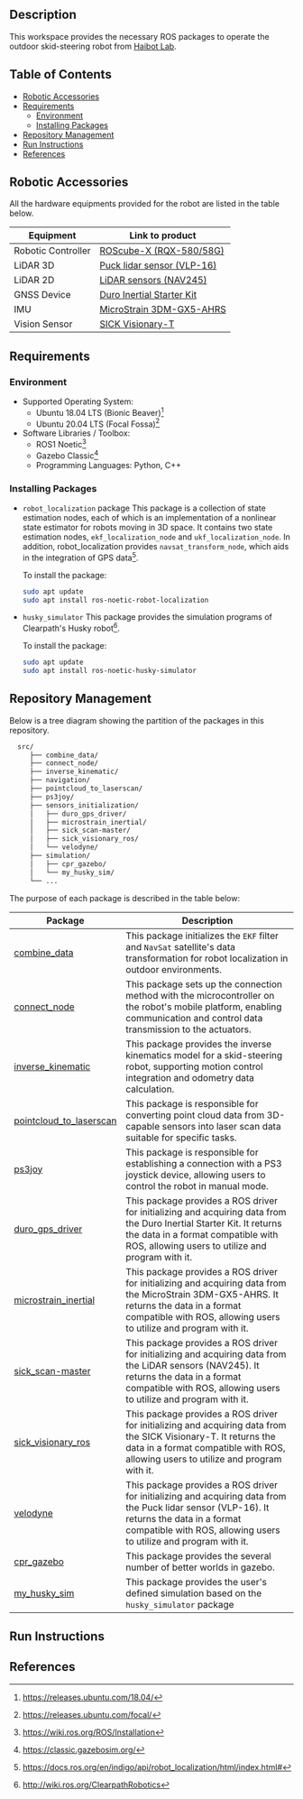 ## Description

This workspace provides the necessary ROS packages to operate the outdoor skid-steering robot from [Haibot Lab](https://sites.google.com/view/haibot-lab?fbclid=IwY2xjawEkHVpleHRuA2FlbQIxMAABHe2dXi4Qrxt8FIQQPHEhcPUdHKU1V9dTJYjUC7L9EI_iRUKD7Dky8Ida0Q_aem_jmdgauVqJfeysomfGbbbKQ).

## Table of Contents

* [Robotic Accessories](#robotic-accessories)
* [Requirements](#requirements)
  * [Environment](#environment)
  * [Installing Packages](#installing-packages)
* [Repository Management](#repository-management)
* [Run Instructions](#run-instructions)
* [References](#references)

## Robotic Accessories

All the hardware equipments provided for the robot are listed in the table below.

| Equipment          | Link to product                                                                                                              |
| -------------------| ---------------------------------------------------------------------------------------------------------------------------- |
| Robotic Controller | [ROScube-X (RQX-580/58G)](https://www.adlinktech.com/Products/ROS2_Solution/ROS2_Controller/RQX-580_58G?lang=en)             |
| LiDAR 3D           | [Puck lidar sensor (VLP-16)](https://ouster.com/products/hardware/vlp-16)                                                    |
| LiDAR 2D           | [LiDAR sensors (NAV245)](https://www.sick.com/cl/en/catalog/products/lidar-and-radar-sensors/lidar-sensors/nav2xx/c/g356151) |
| GNSS Device        | [Duro Inertial Starter Kit](https://store.clearpathrobotics.com/products/duro-inertial-starter-kit)                          |
| IMU                | [MicroStrain 3DM-GX5-AHRS](https://www.microstrain.com/inertial-sensors/3dm-gx5-25)                                          |
| Vision Sensor      | [SICK Visionary-T](https://www.sick.com/ag/en/catalog/archive/visionary-t/c/g358152)                                              |

## Requirements

### Environment

* Supported Operating System:
  * Ubuntu 18.04 LTS (Bionic Beaver)[^1]
  * Ubuntu 20.04 LTS (Focal Fossa)[^2]
* Software Libraries / Toolbox:
  * ROS1 Noetic[^3]
  * Gazebo Classic[^4]
  * Programming Languages: Python, C++

### Installing Packages

* `robot_localization` package
  This package is a collection of state estimation nodes, each of which is an implementation of a nonlinear state estimator for robots moving in 3D space. It contains two state estimation nodes, `ekf_localization_node` and `ukf_localization_node`. In addition, robot_localization provides `navsat_transform_node`, which aids in the integration of GPS data[^5].

  To install the package:
  
  ```bash
  sudo apt update
  sudo apt install ros-noetic-robot-localization
  ```
  
* `husky_simulator`
  This package provides the simulation programs of Clearpath's Husky robot[^6].

  To install the package:
  
  ```bash
  sudo apt update
  sudo apt install ros-noetic-husky-simulator
  ```

## Repository Management

Below is a tree diagram showing the partition of the packages in this repository.

```bash
  src/
     ├── combine_data/
     ├── connect_node/
     ├── inverse_kinematic/
     ├── navigation/
     ├── pointcloud_to_laserscan/
     ├── ps3joy/
     ├── sensors_initialization/
     │   ├── duro_gps_driver/
     │   ├── microstrain_inertial/
     │   ├── sick_scan-master/
     │   ├── sick_visionary_ros/
     │   └── velodyne/
     ├── simulation/
     │   ├── cpr_gazebo/
     │   └── my_husky_sim/
     └── ...
```

The purpose of each package is described in the table below:

| Package                                                                        | Description                                                                                                      |
| -------------------------------------------------------------------------------| ---------------------------------------------------------------------------------------------------------------- |
| [combine_data](./src/combine_data)                                             | This package initializes the `EKF` filter and `NavSat` satellite's data transformation for robot localization in outdoor environments. |
| [connect_node](./src/connect_node)                                             | This package sets up the connection method with the microcontroller on the robot's mobile platform, enabling communication and control data transmission to the actuators. |
| [inverse_kinematic](./src/inverse_kinematic)                                   | This package provides the inverse kinematics model for a skid-steering robot, supporting motion control integration and odometry data calculation. |
| [pointcloud_to_laserscan](./src/pointcloud_to_laserscan)                       | This package is responsible for converting point cloud data from 3D-capable sensors into laser scan data suitable for specific tasks. |
| [ps3joy](./src/ps3joy)                                                         | This package is responsible for establishing a connection with a PS3 joystick device, allowing users to control the robot in manual mode. |
| [duro_gps_driver](./src/sensors_initialization/duro_gps_driver)                | This package provides a ROS driver for initializing and acquiring data from the Duro Inertial Starter Kit. It returns the data in a format compatible with ROS, allowing users to utilize and program with it. |
| [microstrain_inertial](./src/sensors_initialization/microstrain_inertial)      | This package provides a ROS driver for initializing and acquiring data from the MicroStrain 3DM-GX5-AHRS. It returns the data in a format compatible with ROS, allowing users to utilize and program with it. |
| [sick_scan-master](./src/sensors_initialization/sick_scan-master)              | This package provides a ROS driver for initializing and acquiring data from the LiDAR sensors (NAV245). It returns the data in a format compatible with ROS, allowing users to utilize and program with it. |
| [sick_visionary_ros](./src/sensors_initialization/sick_visionary_ros)          | This package provides a ROS driver for initializing and acquiring data from the SICK Visionary-T. It returns the data in a format compatible with ROS, allowing users to utilize and program with it. |
| [velodyne](./src/sensors_initialization/velodyne)                              | This package provides a ROS driver for initializing and acquiring data from the Puck lidar sensor (VLP-16). It returns the data in a format compatible with ROS, allowing users to utilize and program with it. |
| [cpr_gazebo](./src/sensors_initialization/cpr_gazebo)                          | This package provides the several number of better worlds in gazebo. |
| [my_husky_sim](./src/sensors_initialization/my_husky_sim)                      | This package provides the user's defined simulation based on the `husky_simulator` package |

## Run Instructions 

## References
[^1]: https://releases.ubuntu.com/18.04/
[^2]: https://releases.ubuntu.com/focal/
[^3]: https://wiki.ros.org/ROS/Installation
[^4]: https://classic.gazebosim.org/
[^5]: https://docs.ros.org/en/indigo/api/robot_localization/html/index.html#
[^6]: http://wiki.ros.org/ClearpathRobotics
